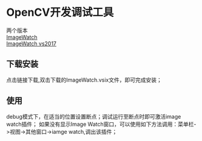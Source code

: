 # OpenCV开发调试工具
两个版本<br>
[ImageWatch](https://marketplace.visualstudio.com/items?itemName=VisualCPPTeam.ImageWatch) <br>
[ImageWatch vs2017](https://marketplace.visualstudio.com/items?itemName=VisualCPPTeam.ImageWatch2017)
## 下载安装
点击链接下载,双击下载的ImageWatch.vsix文件，即可完成安装；
## 使用
debug模式下，在适当的位置设置断点；调试运行至断点时即可激活image watch插件；
如果没有显示Image Watch窗口，可以使用如下方法调用：菜单栏->视图->其他窗口->iamge watch,调出该插件；
